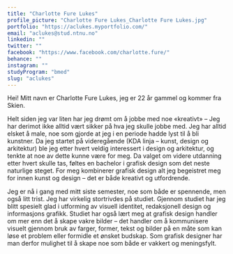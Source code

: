```yaml
---
title: "Charlotte Fure Lukes"
profile_picture: "Charlotte Fure Lukes_Charlotte Fure Lukes.jpg"
portfolio: "https://aclukes.myportfolio.com/"
email: "aclukes@stud.ntnu.no"
linkedin: ""
twitter: ""
facebook: "https://www.facebook.com/charlotte.fure/"
behance: ""
instagram: ""
studyProgram: "bmed"
slug: "aclukes"
---
```


Hei! Mitt navn er Charlotte Fure Lukes, jeg er 22 år gammel og kommer fra Skien.

Helt siden jeg var liten har jeg drømt om å jobbe med noe «kreativt» – Jeg har derimot ikke alltid vært sikker på hva jeg skulle jobbe med. Jeg har alltid elsket å male, noe som gjorde at jeg i en periode hadde lyst til å bli kunstner. Da jeg startet på videregående (KDA linja – kunst, design og arkitektur) ble jeg etter hvert veldig interessert i design og arkitektur, og tenkte at noe av dette kunne være for meg. Da valget om videre utdanning etter hvert skulle tas, føltes en bachelor i grafisk design som det neste naturlige steget. For meg kombinerer grafisk design alt jeg begeistret meg for innen kunst og design – det er både kreativt og utfordrende.

Jeg er nå i gang med mitt siste semester, noe som både er spennende, men også litt trist. Jeg har virkelig stortrivdes på studiet. Gjennom studiet har jeg blitt spesielt glad i utforming av visuell identitet, redaksjonell design og informasjons grafikk. Studiet har også lært meg at grafisk design handler om mer enn det å skape vakre bilder – det handler om å kommunisere visuelt gjennom bruk av farger, former, tekst og bilder på en måte som kan løse et problem eller formidle et ønsket 
budskap. Som grafisk designer har man derfor mulighet til å skape noe som både er vakkert og meningsfylt.
